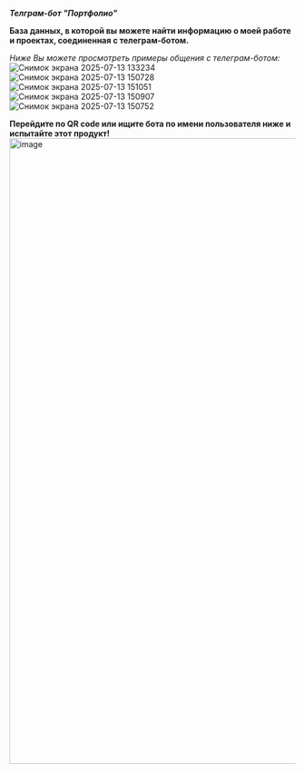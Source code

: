 ***Телграм-бот "Портфолио"***

**База данных, в которой вы можете найти информацию о моей работе и проектах, соединенная с телеграм-ботом.**

_Ниже Вы можете просмотреть примеры общения с телеграм-ботом:_
![Снимок экрана 2025-07-13 133234](https://github.com/user-attachments/assets/2531d1ed-7188-4422-aa5e-8f15615349e5)
![Снимок экрана 2025-07-13 150728](https://github.com/user-attachments/assets/26e905d7-7846-45b2-986f-a1d8a1a57e92)
![Снимок экрана 2025-07-13 151051](https://github.com/user-attachments/assets/d890d43d-ab09-4c91-8bbd-98e6d5524c58)
![Снимок экрана 2025-07-13 150907](https://github.com/user-attachments/assets/83305fbd-3113-4b31-aa9f-9d4b4b153e95)
![Снимок экрана 2025-07-13 150752](https://github.com/user-attachments/assets/c12947f2-07ab-4cc8-8b0c-0db4f1ae4734)

**Перейдите по QR code или ищите бота по имени пользователя ниже и испытайте этот продукт!**
<img width="948" height="1102" alt="image" src="https://github.com/user-attachments/assets/6d0d20bb-d148-42f5-afc9-0f00edf8ef4c" />
